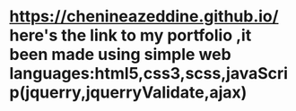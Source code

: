 # https://chenineazeddine.github.io/ here's the link to my portfolio ,it been made using simple web languages:html5,css3,scss,javaScrip(jquerry,jquerryValidate,ajax)
